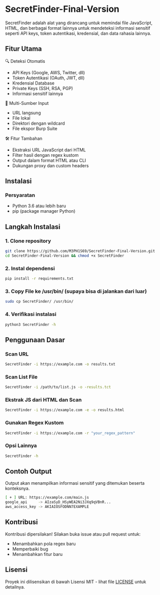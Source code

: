 # SecretFinder-Final-Version
SecretFinder adalah alat yang dirancang untuk memindai file JavaScript, HTML, dan berbagai format lainnya untuk mendeteksi informasi sensitif seperti API keys, token autentikasi, kredensial, dan data rahasia lainnya.

## Fitur Utama
🔍 Deteksi Otomatis
  - API Keys (Google, AWS, Twitter, dll)
  - Token Autentikasi (OAuth, JWT, dll)
  - Kredensial Database
  - Private Keys (SSH, RSA, PGP)
  - Informasi sensitif lainnya

📂 Multi-Sumber Input
  - URL langsung
  - File lokal
  - Direktori dengan wildcard
  - File ekspor Burp Suite

🛠 Fitur Tambahan
  - Ekstraksi URL JavaScript dari HTML
  - Filter hasil dengan regex kustom
  - Output dalam format HTML atau CLI
  - Dukungan proxy dan custom headers

## Instalasi
### Persyaratan
- Python 3.6 atau lebih baru
- pip (package manager Python)

## Langkah Instalasi
### 1. Clone repository
```bash
git clone https://github.com/M3PH1S69/SecretFinder-Final-Version.git
cd SecretFinder-Final-Version && chmod +x SecretFinder
```
### 2. Instal dependensi
```bash
pip install -r requirements.txt
```
### 3. Copy File ke /usr/bin/ (supaya bisa di jalankan dari luar)
```bash
sudo cp SecretFinder/ /usr/bin/
```
### 4. Verifikasi instalasi
```bash
python3 SecretFinder -h
```

## Penggunaan Dasar
### Scan URL
```bash
SecretFinder -i https://example.com -o results.txt
```
### Scan List File
```bash
SecretFinder -i /path/to/list.js -o -results.tct
```
### Ekstrak JS dari HTML dan Scan
```bash
SecretFinder -i https://example.com -e -o results.html
```
### Gunakan Regex Kustom
```bash
SecretFinder -i https://example.com -r "your_regex_pattern"
```
### Opsi Lainnya
```bash
SecretFinder -h
```

## Contoh Output
Output akan menampilkan informasi sensitif yang ditemukan beserta konteksnya.
```bash
[ + ] URL: https://example.com/main.js
google_api     -> AIzaSyD_HSyWEA2Ni3JXq9qVBnR...
aws_access_key -> AKIAIOSFODNN7EXAMPLE
```

## Kontribusi
Kontribusi dipersilakan! Silakan buka issue atau pull request untuk:
- Menambahkan pola regex baru
- Memperbaiki bug
- Menambahkan fitur baru

## Lisensi
Proyek ini dilisensikan di bawah Lisensi MIT - lihat file [LICENSE](https://github.com/M3PH1S69/SecretFinder-Final-Version/blob/main/LICENSE) untuk detailnya.
